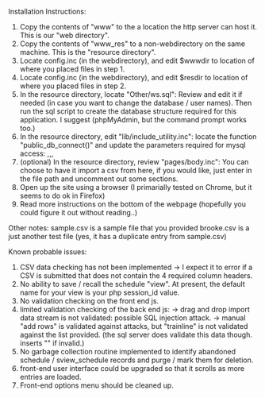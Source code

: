 Installation Instructions:

1) Copy the contents of "www" to the a location the http server can host it.  This is our "web directory".
2) Copy the contents of "www_res" to a non-webdirectory on the same machine.  This is the "resource directory".
3) Locate config.inc (in the webdirectory), and edit $wwwdir to location of where you placed files in step 1.
4) Locate config.inc (in the webdirectory), and edit $resdir to location of where you placed files in step 2.
5) In the resource directory, locate "Other/ws.sql":  Review and edit it if needed (in case you want to change the database / user names).
   Then run the sql script to create the database structure required for this application. I suggest (phpMyAdmin, but the command prompt works too.)
6) In the resource directory, edit "lib/include_utility.inc": locate the function "public_db_connect()" and update the parameters required for mysql access: <server>,<user>,<password>,<database>
7) (optional) In the resource directory, review "pages/body.inc":  You can choose to have it import a csv from here, if you would like, just enter in the file path and uncomment out some sections.
8) Open up the site using a browser (I primarially tested on Chrome, but it seems to do ok in Firefox)
9) Read more instructions on the bottom of the webpage (hopefully you could figure it out without reading..)


Other notes:
sample.csv is a sample file that you provided
brooke.csv is a just another test file (yes, it has a duplicate entry from sample.csv)

Known probable issues:
1) CSV data checking has not been implemented
  -> I expect it to error if a CSV is submitted that does not contain the 4 required column headers.
2) No ability to save / recall the schedule "view".  At present, the default name for your view is your php session_id value.
3) No validation checking on the front end js.
4) limited validation checking of the back end js:
    -> drag and drop import data stream is not validated: possible SQL injection attack.
    -> manual "add rows" is validated against attacks, but "trainline" is not validated against the list provided. (the sql server does validate this data though.  inserts "" if invalid.)
5) No garbage collection routine implemented to identify abandoned schedule / sview_schedule records and purge / mark them for deletion.
6) front-end user interface could be upgraded so that it scrolls as more entries are loaded.
7) Front-end options menu should be cleaned up.
